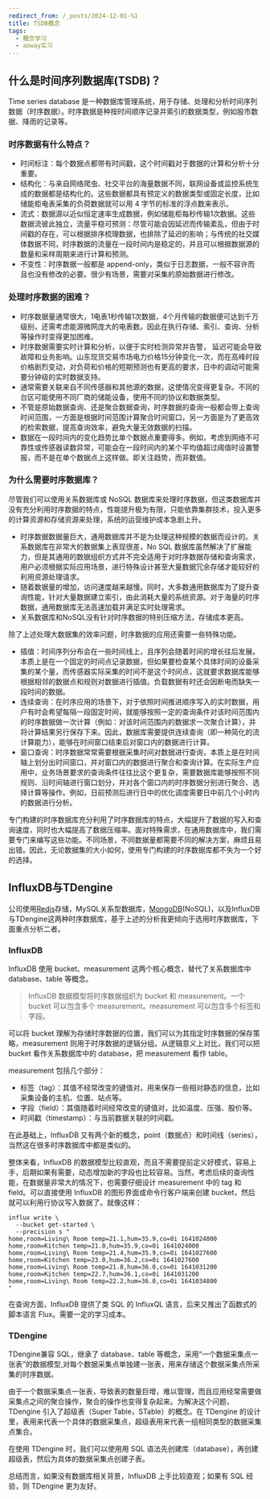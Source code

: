 ```yaml
---
redirect_from: /_posts/2024-12-01-%1
title: TSDB概念
tags:
  - 概念学习
  - aoway实习
---
```


## 什么是时间序列数据库(TSDB)？

Time series database 是一种数据库管理系统，用于存储、处理和分析时间序列数据（时序数据）。时序数据是种按时间顺序记录并索引的数据类型，例如股市数据、降雨的记录等。

### 时序数据有什么特点？

- 时间标注：每个数据点都带有时间戳，这个时间戳对于数据的计算和分析十分重要。
- 结构化：与来自网络爬虫、社交平台的海量数据不同，联网设备或监控系统生成的数据都是结构化的。这些数据都具有预定义的数据类型或固定长度，比如储能柜电表采集的负荷数据就可以用 4 字节的标准的浮点数来表示。
- 流式：数据源以近似恒定速率生成数据，例如储能柜每秒传输1次数据。这些数据流彼此独立，流量平稳可预测：尽管可能会因延迟而传输紊乱，但由于时间戳的存在，可以根据排序梳理数据，也排除了延迟的影响；与传统的社交媒体数据不同，时序数据的流量在一段时间内是稳定的，并且可以根据数据源的数量和采样周期来进行计算和预测。
- 不变性：时序数据一般都是 append-only，类似于日志数据，一般不容许而且也没有修改的必要。很少有场景，需要对采集的原始数据进行修改。

### 处理时序数据的困难？

- 时序数据量通常很大，1电表1秒传输1次数据，4个月传输的数据便可达到千万级别，还需考虑能源微网庞大的电表数。因此在执行存储、索引、查询、分析等操作时变得更加困难。
- 时序数据需要实时计算和分析，以便于实时检测异常并告警， 延迟可能会导致故障和业务影响。山东现货交易市场电力价格15分钟变化一次，而在高峰时段价格剧烈变动，对负荷和价格的短期预测也有更高的要求，日中的调动可能需要分钟级的实时数据支持。
- 通常需要关联来自不同传感器和其他源的数据，这使情况变得更复杂。不同的台区可能使用不同厂商的储能设备，使用不同的协议和数据类型。
- 不管是原始数据查询、还是聚合数据查询，时序数据的查询一般都会带上查询时间范围，一方面是根据时间范围计算聚合时间窗口，另一方面是为了更高效的检索数据，提高查询效率，避免大量无效数据的扫描。
- 数据在一段时间内的变化趋势比单个数据点重要得多。例如，考虑到网络不可靠性或传感器读数异常，可能会在一段时间内的某个平均值超过阈值时设置警报，而不是在单个数据点上这样做。即关注趋势，而非数值。

### 为什么需要时序数据库？

尽管我们可以使用关系数据库或 NoSQL 数据库来处理时序数据，但这类数据库并没有充分利用时序数据的特点，性能提升极为有限，只能依靠集群技术，投入更多的计算资源和存储资源来处理，系统的运营维护成本急剧上升。

- 时序数据数据量巨大，通用数据库并不是为处理这种规模的数据而设计的。关系数据库在非常大的数据集上表现很差，No SQL 数据库虽然解决了扩展能力，但是其通用的数据组织方式并不完全适用于对时序数据存储和查询需求，用户必须根据实际应用场景，进行特殊设计甚至大量数据冗余存储才能较好的利用资源处理请求。
- 随着数据量的增加，访问速度越来越慢。同时，大多数通用数据库为了提升查询性能，针对大量数据建立索引，由此消耗大量的系统资源。对于海量的时序数据，通用数据库无法高速加载并满足实时处理需求。
- 关系数据库和NoSQL没有针对时序数据的特别压缩方法，存储成本更高。

除了上述处理大数据集的效率问题，时序数据的应用还需要一些特殊功能。

- 插值：时间序列分布会在一些时间线上，且序列会随着时间的增长往后发展。本质上是在一个固定的时间点记录数据，但如果要检查某个具体时间的设备采集的某个量，而传感器实际采集的时间不是这个时间点，这就要求数据库能够根据相邻的数据点和规则对数据进行插值。负载数据有时还会因断电而缺失一段时间的数据。
- 连续查询：在时序应用的场景下，对于依照时间推进顺序写入的实时数据，用户有时会希望每隔一段固定时间，就能够按照一定的查询条件对该时间范围内的时序数据做一次计算（例如：对该时间范围内的数据求一次聚合计算），并将计算结果另行保存下来。因此，数据库需要提供连续查询（即一种简化的流计算能力），能够在时间窗口结束后对窗口内的数据进行计算。
- 窗口查询：时序数据常常需要根据采集时间对数据进行查询，本质上是在时间轴上划分出时间窗口，并对窗口内的数据进行聚合和查询计算。在实际生产应用中，业务场景要求的查询条件往往比这个更复杂，需要数据库能够按照不同规则、沿时间轴进行窗口划分，并对各个窗口内的时序数据分别进行聚合、选择计算等操作。例如，日前预测后进行日中的优化调度需要日中前几个小时内的数据进行分析。

专门构建的时序数据库充分利用了时序数据库的特点，大幅提升了数据的写入和查询速度，同时也大幅提高了数据压缩率。面对特殊需求，在通用数据库中，我们需要专门来编写这些功能。不同场景，不同数据量都需要不同的解决方案，麻烦且易出错。因此，无论数据集的大小如何，使用专门构建的时序数据库都不失为一个好的选择。

## InfluxDB与TDengine

公司使用[Redis](https://www.runoob.com/redis/redis-tutorial.html)存储，MySQL关系型数据库，[MongoDB](https://www.runoob.com/mongodb/mongodb-tutorial.html)(NoSQL)，以及InfluxDB与TDengine这两种时序数据库，基于上述的分析我更倾向于选用时序数据库，下面重点分析二者。

### InfluxDB

InfluxDB 使用 bucket、measurement 这两个核心概念，替代了关系数据库中database、table 等概念。
>InfluxDB 数据模型将时序数据组织为 bucket 和 measurement。一个 bucket 可以包含多个 measurement。measurement 可以包含多个标签和字段。

可以将 bucket 理解为存储时序数据的位置，我们可以为其指定时序数据的保存策略，measurement 则用于时序数据的逻辑分组。从逻辑意义上对比，我们可以把 bucket 看作关系数据库中的 database，把 measurement 看作 table。

measurement 包括几个部分：

- 标签（tag）：其值不经常改变的键值对。用来保存一些相对静态的信息，比如采集设备的主机、位置、站点等。
- 字段（field）：其值随着时间经常改变的键值对，比如温度、压强、股价等。
- 时间戳（timestamp）：与当前数据关联的时间戳。

在此基础上，InfluxDB 又有两个新的概念，point（数据点）和时间线（series），当然这在很多时序数据库中都是类似的。

整体来看，InfluxDB 的数据模型比较直观，而且不需要提前定义好模式，容易上手，后期如果有需要，动态增加新的字段也比较容易。当然，考虑后续的查询性能，在数据量非常大的情况下，也需要仔细设计 measurement 中的 tag 和 field。可以直接使用 InfluxDB 的图形界面或命令行客户端来创建 bucket，然后就可以利用行协议写入数据了。就像这样：

```InfluxQL
influx write \
  --bucket get-started \
  --precision s "
home,room=Living\ Room temp=21.1,hum=35.9,co=0i 1641024000
home,room=Kitchen temp=21.0,hum=35.9,co=0i 1641024000
home,room=Living\ Room temp=21.4,hum=35.9,co=0i 1641027600
home,room=Kitchen temp=23.0,hum=36.2,co=0i 1641027600
home,room=Living\ Room temp=21.8,hum=36.0,co=0i 1641031200
home,room=Kitchen temp=22.7,hum=36.1,co=0i 1641031200
home,room=Living\ Room temp=22.2,hum=36.0,co=0i 1641034800
"
```

在查询方面，InfluxDB 提供了类 SQL 的 InfluxQL 语言，后来又推出了函数式的脚本语言 Flux。需要一定的学习成本。

### TDengine

TDengine兼容 SQL，继承了 database、table 等概念，采用“一个数据采集点一张表”的数据模型,对每个数据采集点单独建一张表，用来存储这个数据采集点所采集的时序数据。

由于一个数据采集点一张表，导致表的数量巨增，难以管理，而且应用经常需要做采集点之间的聚合操作，聚合的操作也变得复杂起来。为解决这个问题，TDengine 引入了超级表（Super Table，STable）的概念。在 TDengine 的设计里，表用来代表一个具体的数据采集点，超级表用来代表一组相同类型的数据采集点集合。

在使用 TDengine 时，我们可以使用用 SQL 语法先创建库（database），再创建超级表，然后为具体的数据采集点创建子表。

总结而言，如果没有数据库相关背景，InfluxDB 上手比较直观；如果有 SQL 经验，则 TDengine 更为友好。